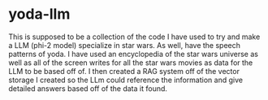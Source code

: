 # yoda-llm

This is supposed to be a collection of the code I have used to try and make a LLM (phi-2 model) specialize in star wars.  As well, have the speech patterns of yoda.  I have used an encyclopedia of the star wars universe as well as all of the screen writes for all the star wars movies as data for the LLM to be based off of.  I then created a RAG system off of the vector storage I created so the LLm could reference the information and give detailed answers based off of the data it found.
